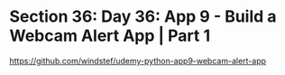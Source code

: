 # Section 36: Day 36: App 9 - Build a Webcam Alert App | Part 1

https://github.com/windstef/udemy-python-app9-webcam-alert-app